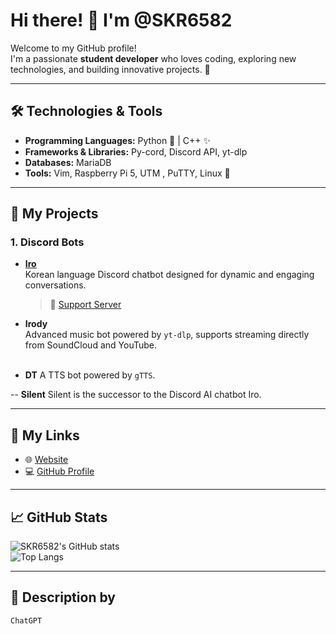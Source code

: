 # Hi there! 👋 I'm **@SKR6582**

Welcome to my GitHub profile!  
I'm a passionate **student developer** who loves coding, exploring new technologies, and building innovative projects. 🚀  

---

## 🛠️ Technologies & Tools
- **Programming Languages:** Python 🐍 | C++ ✨  
- **Frameworks & Libraries:** Py-cord, Discord API, yt-dlp  
- **Databases:** MariaDB  
- **Tools:** Vim, Raspberry Pi 5, UTM  ,  PuTTY, Linux 🐧  

---

## 🌟 My Projects
### **1. Discord Bots**  
- **[Iro](https://discord.com/oauth2/authorize?client_id=1194590922667737188)**  
  Korean language Discord chatbot designed for dynamic and engaging conversations.  
  > 🔗 [Support Server](https://discord.gg/ZgpatnhCUF)

- **Irody**  
  Advanced music bot powered by `yt-dlp`, supports streaming directly from SoundCloud and YouTube.  
  
- **DT**
  A TTS bot powered by `gTTS`.

-- **Silent**
  Silent is the successor to the Discord AI chatbot Iro.
  
---

## 🔗 My Links
- 🌐 [Website](https://stars-website.vercel.app/)  
- 💻 [GitHub Profile](https://github.com/SKR6582)  

---

## 📈 GitHub Stats
![SKR6582's GitHub stats](https://github-readme-stats.vercel.app/api?username=SKR6582&show_icons=true&theme=radical)  
![Top Langs](https://github-readme-stats.vercel.app/api/top-langs/?username=SKR6582&layout=compact&theme=radical)

---

## 💬 Description by
    ChatGPT
